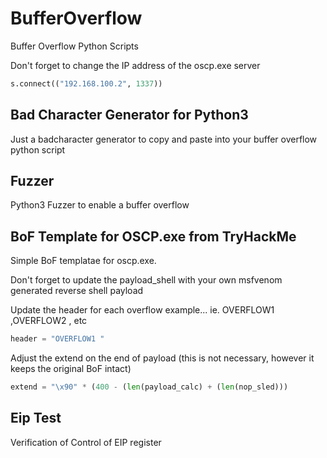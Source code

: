 # BufferOverflow
Buffer Overflow Python Scripts

Don't forget to change the IP address of the oscp.exe server

```python
s.connect(("192.168.100.2", 1337)) 
```

## Bad Character Generator for Python3

Just a badcharacter generator to copy and paste into your buffer overflow python script

## Fuzzer

Python3 Fuzzer to enable a buffer overflow

## BoF Template for OSCP.exe from TryHackMe

Simple BoF templatae for oscp.exe.

Don't forget to update the payload_shell with your own msfvenom generated reverse shell payload

Update the header for each overflow example... ie. OVERFLOW1 ,OVERFLOW2 , etc

```python
header = "OVERFLOW1 "
```

Adjust the extend on the end of payload (this is not necessary, however it keeps the original BoF intact)
```python
extend = "\x90" * (400 - (len(payload_calc) + (len(nop_sled)))
```

## Eip Test

Verification of Control of EIP register
